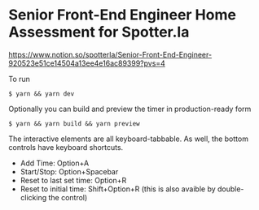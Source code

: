# Senior Front-End Engineer Home Assessment for Spotter.la

https://www.notion.so/spotterla/Senior-Front-End-Engineer-920523e51ce14504a13ee4e16ac89399?pvs=4

To run

```
$ yarn && yarn dev
```

Optionally you can build and preview the timer in production-ready form

```
$ yarn && yarn build && yarn preview
```

The interactive elements are all keyboard-tabbable. As well, the bottom controls have keyboard shortcuts.

- Add Time: Option+A
- Start/Stop: Option+Spacebar
- Reset to last set time: Option+R
- Reset to initial time: Shift+Option+R (this is also avaible by double-clicking the control)

